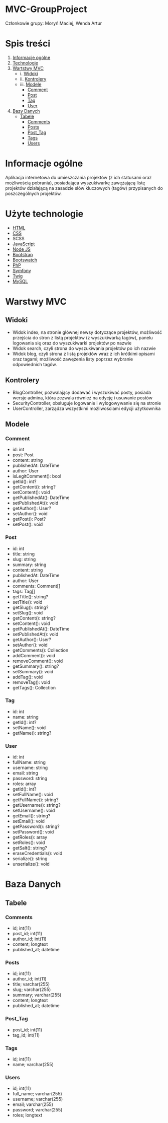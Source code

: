 # MVC-GroupProject
Członkowie grupy: Moryń Maciej, Wenda Artur

# Spis treści
1. [Informacje ogólne](#informacje-og-lne)
2. [Technologie](#u-yte-technologie)
3. [Wartstwy MVC](#warstwy-mvc)
	* i. [Widoki](#widoki)
	* ii. [Kontrolery](#kontrolery)
	* iii. [Modele](#modele)
		+ [Comment](#comment)
		+ [Post](#post)
		+ [Tag](#tag)
		+ [User](#user)
4. [Bazy Danych](#baza-danych)
	* [Tabele](#tabele)
		+ [Comments](#comments)
		+ [Posts](#posts)
		+ [Post_Tag](#post-tag)
		+ [Tags](#tags)
		+ [Users](#users)

# Informacje ogólne
Aplikacja internetowa do umieszczania projektów (z ich statusami oraz możliwością pobrania),
posiadająca wyszukiwarkę zawężającą listę projektów działającą na zasadzie słów kluczowych (tagów)
przypisanych do poszczególnych projektów.

# Użyte technologie
- [HTML](https://www.w3schools.com/html/)
- [CSS](https://www.w3schools.com/css/)
- SCSS
- [JavaScript](https://www.w3schools.com/js/)
- [Node JS](https://nodejs.org/en/)
- [Bootstrap](https://getbootstrap.com/)
- [Bootswatch](https://bootswatch.com/)
- [PhP](https://www.php.net/)
- [Symfony](https://symfony.com/)
- [Twig](https://twig.symfony.com/)
- [MySQL](https://www.mysql.com/)

# Warstwy MVC

## Widoki
* Widok index, na stronie głównej newsy dotyczące projektów, możliwość przejścia do stron z listą projektów (z wyszukiwarką tagów),
	panelu logowania się oraz do wyszukiwarki projektów po nazwie
*	Widok search, czyli strona do wyszukiwania projektów po ich nazwie
*	Widok blog, czyli strona z listą projektów wraz z ich krótkimi opisami oraz tagami; możliwość zawężenia listy poprzez
	wybranie odpowiednich tagów.
	
## Kontrolery
- BlogController, pozwalający dodawać i wyszukiwać posty, posiada wersje admina, która zezwala również na edycję i usuwanie postów
- SecurityController, obsługuje logowanie i wylogowywanie się na stronie
- UserController, zarządza wszystkimi możliwościami edycji użytkownika

## Modele
### Comment
- id: int
- post: Post
- content: string
- publishedAt: DateTime
- author: User
- isLegitComment(): bool
- getId(): int?
- getContent(): string?
- setContent(): void
- getPublishedAt(): DateTime
- setPublishedAt(): void
- getAuthor(): User?
- setAuthor(): void
- getPost(): Post?
- setPost(): void

### Post
- id: int
- title: string
- slug: string
- summary: string 
- content: string
- publishedAt: DateTime
- author: User
- comments: Comment[]
- tags: Tag[]
- getTitle(): string?
- setTitle(): void
- getSlug(): string?
- setSlug(): void
- getContent(): string?
- setContent(): void
- getPublishedAt(): DateTime
- setPublishedAt(): void
- getAuthor(): User?
- setAuthor(): void
- getComments(): Collection
- addComment(): void
- removeComment(): void
- getSummary(): string?
- setSummary(): void
- addTag(): void
- removeTag(): void
- getTags(): Collection

### Tag
- id: int
- name: string
- getId(): int?
- setName(): void
- getName(): string?

### User
- id: int
- fullName: string
- username: string
- email: string
- password: string
- roles: array
- getId(): int?
- setFullName(): void
- getFullName(): string?
- getUsername(): string?
- setUsername(): void
- getEmail(): string?
- setEmail(): void
- getPassword(): string?
- setPassword(): void
- getRoles(): array
- setRoles(): void
- getSalt(): string?
- eraseCredentials(): void
- serialize(): string
- unserialize(): void

# Baza Danych
## Tabele
### Comments
- id; int(11)
- post_id; int(11)
- author_id; int(11)
- content; longtext
- published_at; datetime

### Posts
- id; int(11)
- author_id; int(11)
- title; varchar(255)
- slug; varchar(255)
- summary; varchar(255)
- content; longtext
- published_at; datetime

### Post_Tag
- post_id; int(11)
- tag_id; int(11)

### Tags
- id; int(11)
- name; varchar(255)

### Users
- id; int(11)
- full_name; varchar(255)
- username; varchar(255)
- email; varchar(255)
- password; varchar(255)
- roles; longtext
